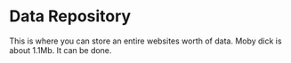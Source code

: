# Data Repository

This is where you can store an entire websites worth of data. Moby dick is about 1.1Mb. It can be done.
